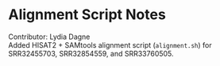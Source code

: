 # Alignment Script Notes
Contributor: Lydia Dagne  
Added HISAT2 + SAMtools alignment script (`alignment.sh`) for SRR32455703, SRR32854559, and SRR33760505.  
